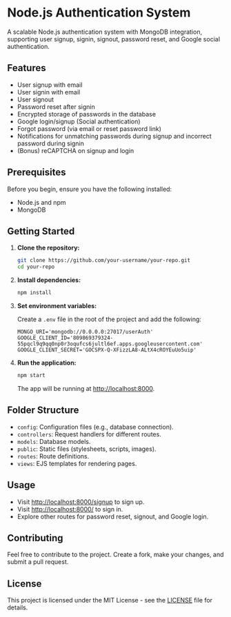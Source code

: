 # Node.js Authentication System

A scalable Node.js authentication system with MongoDB integration, supporting user signup, signin, signout, password reset, and Google social authentication.

## Features

- User signup with email
- User signin with email
- User signout
- Password reset after signin
- Encrypted storage of passwords in the database
- Google login/signup (Social authentication)
- Forgot password (via email or reset password link)
- Notifications for unmatching passwords during signup and incorrect password during signin
- (Bonus) reCAPTCHA on signup and login

## Prerequisites

Before you begin, ensure you have the following installed:

- Node.js and npm
- MongoDB

## Getting Started

1. **Clone the repository:**

    ```bash
    git clone https://github.com/your-username/your-repo.git
    cd your-repo
    ```

2. **Install dependencies:**

    ```bash
    npm install
    ```

3. **Set environment variables:**

    Create a `.env` file in the root of the project and add the following:

    ```env
    MONGO_URI='mongodb://0.0.0.0:27017/userAuth'
    GOOGLE_CLIENT_ID='809869379324-55pqcl9q9qq0np0r3oqufcs6jultl6ef.apps.googleusercontent.com'
    GOOGLE_CLIENT_SECRET='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'
    ```

4. **Run the application:**

    ```bash
    npm start
    ```

    The app will be running at [http://localhost:8000](http://localhost:8000).

## Folder Structure

- `config`: Configuration files (e.g., database connection).
- `controllers`: Request handlers for different routes.
- `models`: Database models.
- `public`: Static files (stylesheets, scripts, images).
- `routes`: Route definitions.
- `views`: EJS templates for rendering pages.

## Usage

- Visit [http://localhost:8000/signup](http://localhost:8000/signup) to sign up.
- Visit [http://localhost:8000/](http://localhost:8000/) to sign in.
- Explore other routes for password reset, signout, and Google login.

## Contributing

Feel free to contribute to the project. Create a fork, make your changes, and submit a pull request.

## License

This project is licensed under the MIT License - see the [LICENSE](LICENSE) file for details.
